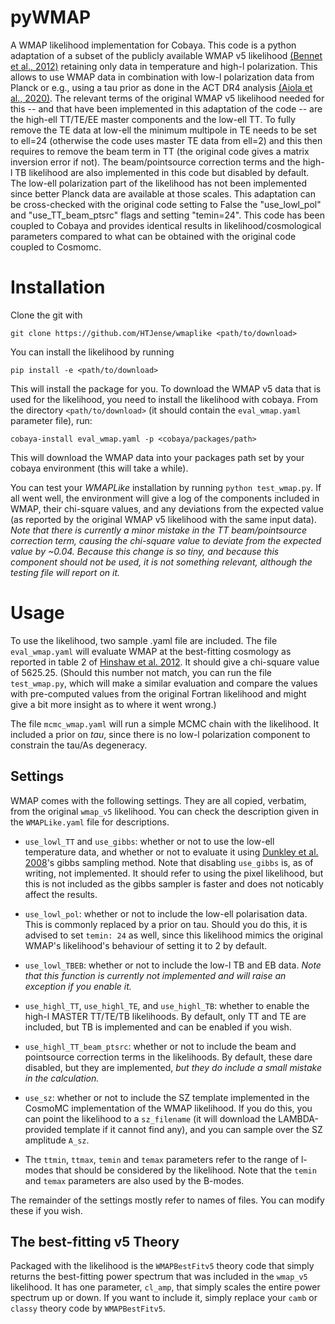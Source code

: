 # pyWMAP

A WMAP likelihood implementation for Cobaya. This code is a python adaptation of a subset of the publicly available WMAP v5 likelihood [(Bennet et al., 2012)](https://arxiv.org/pdf/1212.5225) retaining only data in temperature and high-l polarization. This allows to use WMAP data in combination with low-l polarization data from Planck or e.g., using a tau prior as done in the ACT DR4 analysis [(Aiola et al., 2020)](https://arxiv.org/abs/2007.07288). 
The relevant terms of the original WMAP v5 likelihood needed for this -- and that have been implemented in this adaptation of the code -- are the high-ell TT/TE/EE master components and the low-ell TT. To fully remove the TE data at low-ell the minimum multipole in TE needs to be set to ell=24 (otherwise the code uses master TE data from ell=2) and this then requires to remove the beam term in TT (the original code gives a matrix inversion error if not). The beam/pointsource correction terms and the high-l TB likelihood are also implemented in this code but disabled by default. The low-ell polarization part of the likelihood has not been implemented since better Planck data are available at those scales. 
This adaptation can be cross-checked with the original code setting to False the "use_lowl_pol" and "use_TT_beam_ptsrc" flags and setting "temin=24". This code has been coupled to Cobaya and provides identical results in likelihood/cosmological parameters compared to what can be obtained with the original code coupled to Cosmomc.

# Installation

Clone the git with

``git clone https://github.com/HTJense/wmaplike <path/to/download>``

You can install the likelihood by running

``pip install -e <path/to/download>``

This will install the package for you. To download the WMAP v5 data that is used for the likelihood, you need to install the likelihood with cobaya. From the directory `<path/to/download>` (it should contain the `eval_wmap.yaml` parameter file), run:

``cobaya-install eval_wmap.yaml -p <cobaya/packages/path>``

This will download the WMAP data into your packages path set by your cobaya environment (this will take a while).

You can test your _WMAPLike_ installation by running `python test_wmap.py`. If all went well, the environment will give a log of the components included in WMAP, their chi-square values, and any deviations from the expected value (as reported by the original WMAP v5 likelihood with the same input data). _Note that there is currently a minor mistake in the TT beam/pointsource correction term, causing the chi-square value to deviate from the expected value by ~0.04. Because this change is so tiny, and because this component should not be used, it is not something relevant, although the testing file will report on it._

# Usage

To use the likelihood, two sample .yaml file are included. The file `eval_wmap.yaml` will evaluate WMAP at the best-fitting cosmology as reported in table 2 of [Hinshaw et al. 2012](https://arxiv.org/abs/1212.5226). It should give a chi-square value of 5625.25. (Should this number not match, you can run the file `test_wmap.py`, which will make a similar evaluation and compare the values with pre-computed values from the original Fortran likelihood and might give a bit more insight as to where it went wrong.)

The file `mcmc_wmap.yaml` will run a simple MCMC chain with the likelihood. It included a prior on _tau_, since there is no low-l polarization component to constrain the tau/As degeneracy.

## Settings

WMAP comes with the following settings. They are all copied, verbatim, from the original `wmap_v5` likelihood. You can check the description given in the `WMAPLike.yaml` file for descriptions.

- `use_lowl_TT` and `use_gibbs`: whether or not to use the low-ell temperature data, and whether or not to evaluate it using [Dunkley et al. 2008](https://arxiv.org/pdf/0803.0586)'s gibbs sampling method. Note that disabling `use_gibbs` is, as of writing, not implemented. It should refer to using the pixel likelihood, but this is not included as the gibbs sampler is faster and does not noticably affect the results.

- `use_lowl_pol`: whether or not to include the low-ell polarisation data. This is commonly replaced by a prior on tau. Should you do this, it is advised to set `temin: 24` as well, since this likelihood mimics the original WMAP's likelihood's behaviour of setting it to 2 by default.

- `use_lowl_TBEB`: whether or not to include the low-l TB and EB data. _Note that this function is currently not implemented and will raise an exception if you enable it._

- `use_highl_TT`, `use_highl_TE`, and `use_highl_TB`: whether to enable the high-l MASTER TT/TE/TB likelihoods. By default, only TT and TE are included, but TB is implemented and can be enabled if you wish.

- `use_highl_TT_beam_ptsrc`: whether or not to include the beam and pointsource correction terms in the likelihoods. By default, these dare disabled, but they are implemented, _but they do include a small mistake in the calculation._

- `use_sz`: whether or not to include the SZ template implemented in the CosmoMC implementation of the WMAP likelihood. If you do this, you can point the likelihood to a `sz_filename` (it will download the LAMBDA-provided template if it cannot find any), and you can sample over the SZ amplitude `A_sz`.

- The `ttmin`, `ttmax`, `temin` and `temax` parameters refer to the range of l-modes that should be considered by the likelihood. Note that the `temin` and `temax` parameters are also used by the B-modes.

The remainder of the settings mostly refer to names of files. You can modify these if you wish.

## The best-fitting v5 Theory

Packaged with the likelihood is the `WMAPBestFitv5` theory code that simply returns the best-fitting power spectrum that was included in the `wmap_v5` likelihood. It has one parameter, `cl_amp`, that simply scales the entire power spectrum up or down. If you want to include it, simply replace your `camb` or `classy` theory code by `WMAPBestFitv5`.
